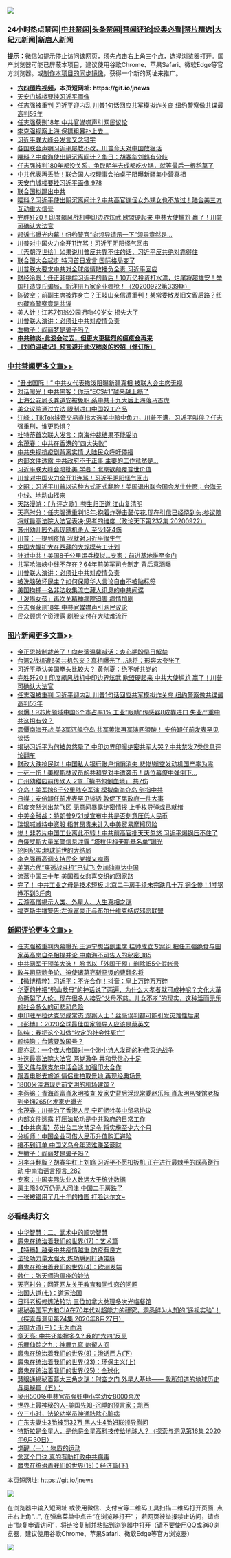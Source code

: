 ![](https://raw.githubusercontent.com/fqnews/bnews/master/64photo/fqnews-qr.jpg)

<div id="tt">
<h3>24小时热点禁闻|<a href="#%E4%B8%AD%E5%85%B1%E7%A6%81%E9%97%BB%E6%9B%B4%E5%A4%9A%E6%96%87%E7%AB%A0">中共禁闻</a>|<a href="#%E5%9B%BE%E7%89%87%E6%96%B0%E9%97%BB%E6%9B%B4%E5%A4%9A%E6%96%87%E7%AB%A0">头条禁闻</a>|<a href="#%E6%96%B0%E9%97%BB%E8%AF%84%E8%AE%BA%E6%9B%B4%E5%A4%9A%E6%96%87%E7%AB%A0">禁闻评论|<a href="#%E5%BF%85%E7%9C%8B%E7%BB%8F%E5%85%B8%E5%A5%BD%E6%96%87">经典必看|<a href="/video.md#%E7%A6%81%E7%89%87%E7%B2%BE%E9%80%89">禁片精选</a>|<a href="https://github.com/fqnews/djy/blob/master/gb/nf1351518.md#1">大纪元新闻</a>|<a href="https://github.com/fqnews/ntdtv/blob/master/gb/prog204.md#1">新唐人新闻</a></h3>
<div><b>提示：</b>微信如提示停止访问该网页，须先点击右上角三个点，选择浏览器打开。国产浏览器可能已屏蔽本项目，建议使用谷歌Chrome、苹果Safari、微软Edge等官方浏览器。或<a href="https://github.com/fqnews/bnews/blob/master/%E5%88%B6%E4%BD%9Cgit%E7%A6%81%E9%97%BB%E9%95%9C%E5%83%8F.md">制作本项目的同步镜像</a>，获得一个新的网址来推广。</div>
<ul>
<li><b><a href="http://d1.bdrive.tk/64.mp4" target="_blank">六四图片视频</a>，本页短网址: https://git.io/jnews</b></li>
<li><a href="/bannedvideo/20200922/1401168.md">天安门城楼要挂习近平画像</a></li>
<li><a href="/topimagenews/20200922/1401161.md">任志强被重判 习近平迎内乱 川普1句话回应共军模拟炸关岛 纽约警察做共谍最高判55年</a></li>
<li><a href="/cbnews/20200922/1401059.md">任志强获刑18年 中共官媒噤声引网民议论</a></li>
<li><a href="/cnnews/20200923/1401317.md">李克强视察上海 保镖粗暴扑上去…</a></li>
<li><a href="/cnnews/20200923/1401356.md">习近平联大峰会发言又念错字</a></li>
<li><a href="/bannedvideo/20200922/1401178.md">各国联合声明习近平屡教不改，川普今天对中国放狠话</a></li>
<li><a href="/cbnews/20200922/1400986.md">喂料？中南海使出阴沉离间计？华日：胡春华刘鹤有分歧</a></li>
<li><a href="/bannedvideo/20200922/1401166.md">任志强被判180年都没关系，争取明年去成都吃火锅，就等最后一根稻草了</a></li>
<li><a href="/worldnews/20200923/1401314.md">中共代表再丢脸！联合国人权理事会拍桌子阻曝新疆集中营真相</a></li>
<li><a href="/bannedvideo/20200922/1401222.md">天安门城楼要挂习近平画像 978</a></li>
<li><a href="/bannedvideo/20200922/1401220.md">联合国拟踢出中共</a></li>
<li><a href="/cnnews/20200922/1401225.md">喂料？习近平使出阴沉离间计？中共高官连侄女外甥女也不放过！陆台美三方互动重大信号</a></li>
<li><a href="/topimagenews/20200923/1401252.md">完胜歼20！印度飙风战机中印边界炫武 欧盟硬起来 中共大使尴尬 赢了！川普可确认大法官</a></li>
<li><a href="/cbnews/20200922/1400998.md">起诉书曝光内幕！纽约警官“向领导请示一下”领导竟然是...</a></li>
<li><a href="/cbnews/20200923/1401303.md">川普对中国火力全开11连骂！习近平阴阳怪气回击</a></li>
<li><a href="/ssgc/20200923/1401350.md">〖兲朝浮世绘〗如果说川普反共靠不住的话，习近平反共绝对靠得住</a></li>
<li><a href="/taiwannews/20200922/1401174.md">联合国大会起步 特习首日发言 国际格局变了</a></li>
<li><a href="/comments/20200923/1401325.md">川普联大要求中共对全球疫情散播负全责 习近平回应</a></li>
<li><a href="/bannedvideo/20200922/1400985.md">财经冷眼：任正非挑衅习近平的背后！10万亿投资打水漂，烂尾将超雄安！举国打造庞氏骗局，新注册万家企业疯抢！（20200922第339期）</a></li>
<li><a href="/bannedvideo/20200923/1401364.md">陈破空：前副主席被炸身亡？王岐山亲信遭重判！某常委散发旧文留后路？纽约藏裔警察竟是共谍</a></li>
<li><a href="/baitai/20200922/1401130.md">美人计！江苏7旬翁公园拥吻40岁女 损失大了</a></li>
<li><a href="/cbnews/20200923/1401275.md">川普联大演讲：必须让中共对疫情负责</a></li>
<li><a href="/comments/20200923/1401339.md">左撇子：阎丽梦是骗子吗？</a></li>
<li><b><a href="/comments/20200211/1275071.md" target="_blank">中共肺炎-此波会过去，但更大更猛烈的瘟疫会再来</a></b></li>
<li><b><a href="/comments/20200207/1272816.md" target="_blank">《刘伯温碑记》预言避开武汉肺炎的妙招（修订版）</a></b></li>
</ul>
</div>

<div class="catlist">
<h3><a href="/cbnews/" target="_blank">中共禁闻</a><span><a href="/cbnews/" target="_blank" rel="nofollow">更多文章>></a></span></h3>
<ul>
<li><a href="/cbnews/20200923/1401581.md" target="_blank">“丑出国际！” 中共女代表撒泼阻曝新疆真相 被联大会主席无视</a></li>
<li><a href="/cbnews/20200923/1401571.md" target="_blank">对话曝光！中共黑客：你玩“ECS#1”越来越上瘾了</a></li>
<li><a href="/cbnews/20200923/1401570.md" target="_blank">上海公安局长龚道安被免职 系中共十九大后上海落马首虎</a></li>
<li><a href="/cbnews/20200923/1401569.md" target="_blank">美众议院通过立法 限制进口中国奴工产品</a></li>
<li><a href="/cbnews/20200923/1401564.md" target="_blank">江峰：TikTok抖音交易直指大选美中暗中角力，川普不满，习近平叫停？任志强重刑，谁更恐惧？</a></li>
<li><a href="/cbnews/20200923/1401545.md" target="_blank">杜特蒂首次联大发言：南海仲裁结果不能妥协</a></li>
<li><a href="/cbnews/20200923/1401544.md" target="_blank">余茂春：中共在香港的“四大失败”</a></li>
<li><a href="/cbnews/20200923/1401502.md" target="_blank">中共央视抗疫剧背离实情 大陆民众呼吁停播</a></li>
<li><a href="/cbnews/20200923/1401445.md" target="_blank">内部文件透露 中共政府不干正事 主要的工作竟然是&#8230;</a></li>
<li><a href="/cbnews/20200923/1401444.md" target="_blank">习近平联大峰会暗批美 学者：北京欲颠覆普世价值</a></li>
<li><a href="/cbnews/20200923/1401303.md" target="_blank">川普对中国火力全开11连骂！习近平阴阳怪气回击</a></li>
<li><a href="/cbnews/20200923/1401433.md" target="_blank">文昭：习近平川普以这种方式正式翻脸！美国退出联合国会发生什麽；台海无中线、地动山摇来</a></li>
<li><a href="/cbnews/20200923/1401432.md" target="_blank">天路漫游：【九评之歌】苍生归正道 江山复清明</a></li>
<li><a href="/cbnews/20200923/1401388.md" target="_blank">天亮时分：任志强遭重判18年;抱着炸弹击鼓传花,现在引信已经烧到头;参议院将就最高法院大法官表决;思考的维度（政论天下第232集 20200922）</a></li>
<li><a href="/cbnews/20200923/1401375.md" target="_blank">苏州幼儿园外再现随机杀人 至少1死4伤</a></li>
<li><a href="/cbnews/20200923/1401327.md" target="_blank">川普：一提到疫情 我就对习近平很生气</a></li>
<li><a href="/cbnews/20200923/1401299.md" target="_blank">中国大幅扩大在西藏的大规模劳工计划</a></li>
<li><a href="/cbnews/20200923/1401289.md" target="_blank">针对中共！美国8千公里运兵模拟…专家：前进基地推至金门</a></li>
<li><a href="/cbnews/20200923/1401288.md" target="_blank">共军呛海峡中线不存在？64年前美军司令制定 背后意涵曝</a></li>
<li><a href="/cbnews/20200923/1401275.md" target="_blank">川普联大演讲：必须让中共对疫情负责</a></li>
<li><a href="/cbnews/20200923/1401248.md" target="_blank">被洗脑破坏民主？如何保障华人言论自由不被贴标签</a></li>
<li><a href="/cbnews/20200922/1401133.md" target="_blank">美国拘捕一名非法收集流亡藏人讯息的中共间谍</a></li>
<li><a href="/cbnews/20200922/1401091.md" target="_blank">「泼墨女孩」再次关精神病院迫害 病情加剧</a></li>
<li><a href="/cbnews/20200922/1401059.md" target="_blank">任志强获刑18年 中共官媒噤声引网民议论</a></li>
<li><a href="/cbnews/20200922/1401058.md" target="_blank">民众顾虑个资泄露 刷脸支付在大陆难流行</a></li>

</ul>
</div>
<div class="catlist">
<h3><a href="/topimagenews/" target="_blank">图片新闻</a><span><a href="/topimagenews/" target="_blank" rel="nofollow">更多文章>></a></span></h3>
<ul>
<li><a href="/topimagenews/20200923/1401580.md" target="_blank">金正恩被制裁苦了！向台湾温馨喊话：衷心期盼早日解禁</a></li>
<li><a href="/topimagenews/20200923/1401565.md" target="_blank">台湾2战机遭6架共机包夹？真相曝光了…退将：形容太夸张了</a></li>
<li><a href="/topimagenews/20200923/1401543.md" target="_blank">习近平承认美国拳头比较大？ 黄创夏：绝不听共党的</a></li>
<li><a href="/topimagenews/20200923/1401252.md" target="_blank">完胜歼20！印度飙风战机中印边界炫武 欧盟硬起来 中共大使尴尬 赢了！川普可确认大法官</a></li>
<li><a href="/topimagenews/20200922/1401161.md" target="_blank">任志强被重判 习近平迎内乱 川普1句话回应共军模拟炸关岛 纽约警察做共谍最高判55年</a></li>
<li><a href="/topimagenews/20200922/1401088.md" target="_blank">弱爆！9芯片领域中国6个市占率1% 工业&#8221;眼睛&#8221;传感器8成靠进口 失业严重中共这招有效？</a></li>
<li><a href="/topimagenews/20200921/1400580.md" target="_blank">震慑南海开战 美3军沉舰夺岛 共军黄海再军演网狠酸！ 安倍卸任前发表罕见谈话</a></li>
<li><a href="/topimagenews/20200921/1400557.md" target="_blank">揭秘习近平为何被忽悠晕了 中印边界印曝绝密共军大哭？中共禁发7类信息评论翻车</a></li>
<li><a href="/topimagenews/20200921/1400488.md" target="_blank">财政大跌抢民财！中国私人银行账户悄悄消失 悲惨!航空发动机国产率为零</a></li>
<li><a href="/topimagenews/20200921/1400362.md" target="_blank">一死一伤！美穆斯林议员的共和党对手遭袭击！两位幕僚中弹倒下…</a></li>
<li><a href="/topimagenews/20200921/1400305.md" target="_blank">广州幼稚园前传砍人 2童「揹书包倒血地」 共7伤</a></li>
<li><a href="/topimagenews/20200921/1400260.md" target="_blank">夺岛！美军跨8千公里陆空军演 模拟南海夺岛 剑指中共</a></li>
<li><a href="/topimagenews/20200921/1400225.md" target="_blank">日媒：安倍卸任前发表罕见谈话 敦促下届政府一件大事</a></li>
<li><a href="/topimagenews/20200921/1400202.md" target="_blank">印度突然划出禁飞区 无意间暴露绝密情报 上千枚导弹或已就绪</a></li>
<li><a href="/topimagenews/20200921/1400130.md" target="_blank">中美金融战：特朗普9/21或宣布中共是否刻意压低人民币</a></li>
<li><a href="/topimagenews/20200921/1400129.md" target="_blank">瑞银喊减持中资股 指其昂贵未计入中美贸易摩擦风险</a></li>
<li><a href="/topimagenews/20200920/1400010.md" target="_blank">惨！非芯片中国工业离此不转！中共前高官批天天忽悠 习近平爆锅压不住了</a></li>
<li><a href="/topimagenews/20200920/1399866.md" target="_blank">白俄罗斯大量军警信息泄露 “塔拉伊科夫斯基名单”曝光</a></li>
<li><a href="/comments/20200920/582873.md" target="_blank">轮回纪实:地球前世的大结局</a></li>
<li><a href="/topimagenews/20200920/1399813.md" target="_blank">李克强再高调支持民企 党媒又噤声</a></li>
<li><a href="/topimagenews/20200920/1399728.md" target="_blank">美第六代“穿透战斗机”已试飞 免加油直达中国</a></li>
<li><a href="/topimagenews/20200919/1399525.md" target="_blank">流落中国三十年 美国孤女悲喜交织的回家路</a></li>
<li><a href="/topimagenews/20200919/1399457.md" target="_blank">完了！ 中共工业之母是技术短板 北京二手房手续未完跌几十万 钢企惨！1吨钢挣不到3斤肉</a></li>
<li><a href="/comments/20200919/82684.md" target="_blank">云游高僧揭示人类、外星人、人生真相之谜</a></li>
<li><a href="/topimagenews/20200919/1399027.md" target="_blank">福克斯主播警告:左派富豪正与布尔什维克结成邪恶联盟</a></li>

</ul>
</div>
<div class="catlist">
<h3><a href="/comments/" target="_blank">新闻评论</a><span><a href="/comments/" target="_blank" rel="nofollow">更多文章>></a></span></h3>
<ul>
<li><a href="/comments/20200923/1401576.md" target="_blank">任志强被重判内幕曝光 王沪宁想当副主席 挂帅成立专案组 把任志强绝食与田家英高岗自杀相提并论 中南海不可告人的秘密_185</a></li>
<li><a href="/comments/20200923/1401575.md" target="_blank">中共网军干预美大选！ 脸书以「外国干预」删除155个假帐号</a></li>
<li><a href="/comments/20200923/1401557.md" target="_blank">敢与司马懿争论、迫使诸葛亮斩马谡的曹魏名将</a></li>
<li><a href="/comments/20200923/1401555.md" target="_blank">【微博精粹】习近平：不许合作！抖音：皇上万碎万万碎</a></li>
<li><a href="/comments/20200923/1401536.md" target="_blank">华夏的神把“劈山救母”的神话说了两遍，为什么大孝者就可成神呢？文化大革命撕裂了人伦，现在很多人接受“父母不慈，儿女不孝”的现实，这种活而无乐的社会多么的可悲和危险</a></li>
<li><a href="/comments/20200923/1401510.md" target="_blank">中印驻军拉达克恐成常态 观察人士：丝毫误判都可能引发灾难性后果</a></li>
<li><a href="/comments/20200923/1401467.md" target="_blank">《彭博》：2020全球最佳国家领导人应该是蔡英文</a></li>
<li><a href="/comments/20200923/1401454.md" target="_blank">陈纯：我把这个叫做“钦定的社会性死亡”</a></li>
<li><a href="/comments/20200923/1401438.md" target="_blank">颜纯钩：台湾要改国号？</a></li>
<li><a href="/comments/20200923/1401434.md" target="_blank">廖亦武：一个庞大帝国对一个渺小诗人发动的种族灭绝战争</a></li>
<li><a href="/comments/20200923/1401430.md" target="_blank">补选最高法院大法官 两党激争 共和党信心十足</a></li>
<li><a href="/comments/20200923/1401429.md" target="_blank">菅义伟与默克尔电话会谈 加强印太合作</a></li>
<li><a href="/comments/20200923/1401414.md" target="_blank">跟着电影去旅游 情侣重拍取景地 再现经典场景</a></li>
<li><a href="/comments/20200923/1401400.md" target="_blank">1800米深海现史前文明的机场建筑？</a></li>
<li><a href="/comments/20200923/1401373.md" target="_blank">李燕铭：青海首富肖永明被查 发家史背后浮现常委赵乐际 肖永明从餐馆老板到坐拥265亿发家史曝光</a></li>
<li><a href="/comments/20200923/1401371.md" target="_blank">余茂春：川普为了香港人民 宁可牺牲美中贸易协议</a></li>
<li><a href="/comments/20200923/1401359.md" target="_blank">内部文件透露 打压法轮功是中共政府的日常工作</a></li>
<li><a href="/comments/20200923/1401358.md" target="_blank">【中共病毒】英出台二次禁足令 将实施至少六个月</a></li>
<li><a href="/comments/20200923/1401349.md" target="_blank">分析师：中国企业可借人民币升值购汇避险</a></li>
<li><a href="/comments/20200923/1401348.md" target="_blank">接不到订单 中国义乌今年恐难赚圣诞财</a></li>
<li><a href="/comments/20200923/1401339.md" target="_blank">左撇子：阎丽梦是骗子吗？</a></li>
<li><a href="/comments/20200923/1401337.md" target="_blank">习李斗翻版？胡春华杠上刘鹤 习近平不愿扣扳机 正在进行最棘手的踩高跷行动 中南海谣言预言_282</a></li>
<li><a href="/comments/20200923/1401334.md" target="_blank">专家：中国实际失业人数远大于统计数据</a></li>
<li><a href="/comments/20200923/1401333.md" target="_blank">房主降30万仍无人问津 中国二手房跌了</a></li>
<li><a href="/comments/20200923/1401332.md" target="_blank">一张被错用了几十年的插图 打脸达尔文~</a></li>

</ul>
</div>

<div class="catlist">
<h3>必看经典好文</h3>
<ul>
<li><a href="/comments/20200605/783249.md" target="_blank">中华智慧：二、武术中的顺势智慧</a></li>
<li><a href="/topimagenews/20180620/960677.md" target="_blank">魔鬼在统治着我们的世界(17)：艺术篇</a></li>
<li><a href="/comments/20200424/1318689.md" target="_blank">【特稿】越亲中共疫情越重 防疫有良方</a></li>
<li><a href="/cbnews/20200816/1381005.md" target="_blank">法轮功力量太强大 炼功瞬间打通带脉</a></li>
<li><a href="/topimagenews/20180522/946266.md" target="_blank">魔鬼在统治着我们的世界(4)：欧洲发端</a></li>
<li><a href="/comments/20200224/1282494.md" target="_blank">魏仁：张天师治瘟疫的妙法</a></li>
<li><a href="/cbnews/20200916/1397196.md" target="_blank">天亮时分：回答网友关于教育和同性恋的问题</a></li>
<li><a href="/cbnews/20190424/913985.md" target="_blank">治国大道(七)：道家治国</a></li>
<li><a href="/comments/20200531/1337359.md" target="_blank">日料老板修炼法轮功 三位加拿大总理多次光临餐馆</a></li>
<li><a href="/cbnews/20200828/1386804.md" target="_blank">揭秘美国军方和CIA在70年代对超能力的研究，洞悉鲜为人知的“遥视实验”！（探索与洞见第24集 2020年8月27日）</a></li>
<li><a href="/cbnews/20180309/912114.md" target="_blank">治国大道(三)：无为而治</a></li>
<li><a href="/comments/20200607/1341003.md" target="_blank">章天亮: 中共还能撑多久? 我的“六四”反思</a></li>
<li><a href="/tculture/20170718/793528.md" target="_blank">乐舞仙踪之九：神舞九穹 韵留人间</a></li>
<li><a href="/topimagenews/20180527/948714.md" target="_blank">魔鬼在统治着我们的世界(8)：渗透西方(下)</a></li>
<li><a href="/ssgc/20180904/993719.md" target="_blank">魔鬼在统治着我们的世界(23)：环保主义(上)</a></li>
<li><a href="/comments/20181017/1014654.md" target="_blank">魔鬼在统治着我们的世界(25)：全球化</a></li>
<li><a href="/cbnews/20170907/819423.md" target="_blank">慧眼通揭秘百慕大三角之谜：时空之门 外星人基地—— 我所知道的地球历史与奥秘篇（五）：</a></li>
<li><a href="/comments/20200704/783272.md" target="_blank">泉州500多中共官员强奸中小学幼女8000余次</a></li>
<li><a href="/comments/20200605/783244.md" target="_blank">世界上最神秘的人-美国先知-沉睡的预言家：凯西</a></li>
<li><a href="/health/20170626/780270.md" target="_blank">仅三小时，法轮功学员神通祛除心脏病</a></li>
<li><a href="/cbnews/20200611/1343037.md" target="_blank">广东夫妻生3胎被罚32万 黑人生4胎妇联领导慰问</a></li>
<li><a href="/comments/20200712/1359460.md" target="_blank">特斯拉是金星人，是他将金星高科技传给地球人？（探索与洞见第16集 2020年6月30日）</a></li>
<li><a href="/comments/20200810/1377609.md" target="_blank">觉醒（一）：物质的运动</a></li>
<li><a href="/comments/20200707/1357090.md" target="_blank">念这个口诀 真的有助打败中共病毒</a></li>
<li><a href="/topimagenews/20180610/955499.md" target="_blank">魔鬼在统治着我们的世界(15)：经济篇(下)</a></li>

</ul>
</div>

本页短网址: https://git.io/jnews

![](https://raw.githubusercontent.com/fqnews/bnews/master/64photo/fqnews-qr.jpg)

在浏览器中输入短网址 或使用微信、支付宝等二维码工具扫描二维码打开页面, 点击右上角"...", 在弹出菜单中点击“在浏览器打开”； 若网页被举报禁止访问，请点击“恢复申请访问”，将链接复制并粘贴到浏览器中打开（请不要使用QQ或360浏览器，建议使用谷歌Chrome、苹果Safari、微软Edge等官方浏览器）

![](https://raw.githubusercontent.com/fqnews/bnews/master/64photo/wx.jpg)